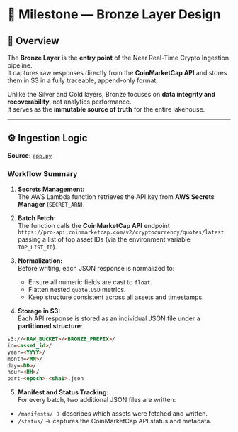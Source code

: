 # 🥉 Milestone — Bronze Layer Design

## 🎯 Overview

The **Bronze Layer** is the **entry point** of the Near Real-Time Crypto Ingestion pipeline.  
It captures raw responses directly from the **CoinMarketCap API** and stores them in S3 in a fully traceable, append-only format.  

Unlike the Silver and Gold layers, Bronze focuses on **data integrity and recoverability**, not analytics performance.  
It serves as the **immutable source of truth** for the entire lakehouse.

---

## ⚙️ Ingestion Logic

**Source:** [`app.py`](./app.py)

### Workflow Summary

1. **Secrets Management:**  
   The AWS Lambda function retrieves the API key from **AWS Secrets Manager** (`SECRET_ARN`).

2. **Batch Fetch:**  
   The function calls the **CoinMarketCap API** endpoint  
   `https://pro-api.coinmarketcap.com/v2/cryptocurrency/quotes/latest`  
   passing a list of top asset IDs (via the environment variable `TOP_LIST_ID`).

3. **Normalization:**  
   Before writing, each JSON response is normalized to:
   - Ensure all numeric fields are cast to `float`.
   - Flatten nested `quote.USD` metrics.
   - Keep structure consistent across all assets and timestamps.

4. **Storage in S3:**  
   Each API response is stored as an individual JSON file under a **partitioned structure**:

```md
s3://<RAW_BUCKET>/<BRONZE_PREFIX>/
id=<asset_id>/
year=<YYYY>/
month=<MM>/
day=<DD>/
hour=<HH>/
part-<epoch>-<sha1>.json
```


5. **Manifest and Status Tracking:**  
For every batch, two additional JSON files are written:
- `/manifests/` → describes which assets were fetched and written.
- `/status/` → captures the CoinMarketCap API status and metadata.

